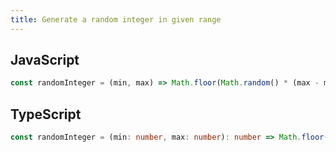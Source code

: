 ```yaml
---
title: Generate a random integer in given range
---
```


## JavaScript
```js
const randomInteger = (min, max) => Math.floor(Math.random() * (max - min + 1)) + min
```

## TypeScript
```ts
const randomInteger = (min: number, max: number): number => Math.floor(Math.random() * (max - min + 1)) + min
```
